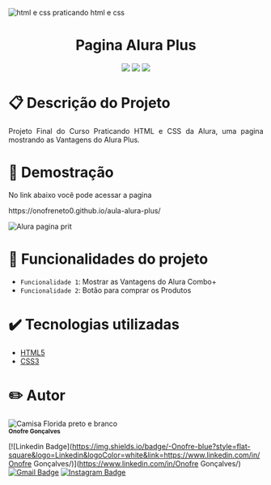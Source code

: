 ![html e css praticando html e css](https://user-images.githubusercontent.com/125808109/221028808-4d42d89c-9f52-4a56-8267-123a9117a34c.png)

<h1 align="center"> Pagina Alura Plus</h1>
<p align="center">
<img src="http://img.shields.io/static/v1?label=STATUS&message=CONCLUIDO&color=GREEN&style=for-the-badge"/>
<img src="https://img.shields.io/badge/-HTML5-E34F26?style=for-the-badge&logo=html5&logoColor=white"/>
<img src="https://img.shields.io/badge/-CSS3-1572B6?style=for-the-badge&logo=css3&logoColor=white"/>
</p>

# :clipboard: Descrição do Projeto

<p align="justify">Projeto Final do Curso Praticando HTML e CSS da Alura, uma pagina mostrando as Vantagens do Alura Plus. </p>

# :eyes: Demostração 
<p> No link abaixo você pode acessar a pagina</p>
https://onofreneto0.github.io/aula-alura-plus/


![Alura pagina prit](https://user-images.githubusercontent.com/125808109/221027928-e3360a57-6293-4fcf-90a9-347f60cdf9ef.png)

# :hammer: Funcionalidades do projeto

- `Funcionalidade 1`: Mostrar as Vantagens do Alura Combo+
- `Funcionalidade 2`: Botão para comprar os Produtos

# :heavy_check_mark: Tecnologias utilizadas

<ul>
  <li><a href="https://www.w3schools.com/html/default.asp" target="_blank">HTML5</a></li>
  <li><a href="https://www.w3schools.com/css/default.asp" target="_blank">CSS3</a></li>
</ul>

# :pencil2: Autor

![Camisa Florida preto e branco](https://user-images.githubusercontent.com/125808109/221278545-27fa6d5d-9087-4e76-bec6-10b8c8b1885e.png)
<br>
<sub><b>Onofre Gonçalves</b></sub>

[![Linkedin Badge](https://img.shields.io/badge/-Onofre-blue?style=flat-square&logo=Linkedin&logoColor=white&link=https://www.linkedin.com/in/Onofre Gonçalves/)](https://www.linkedin.com/in/Onofre Gonçalves/)
[![Gmail Badge](https://img.shields.io/badge/-neto.zipp@gmail.com-c14438?style=flat-square&logo=Gmail&logoColor=white&link=mailto:neto.zipp@gmail.com)](mailto:neto.zipp@gmail.com)
[![Instagram Badge](https://img.shields.io/badge/-Instagram-e4405f?style=flat-square&logo=Instagram&logoColor=white&link=https://www.instagram.com/ntgoncalves_/)](https://www.instagram.com/ntgoncalves_/)
